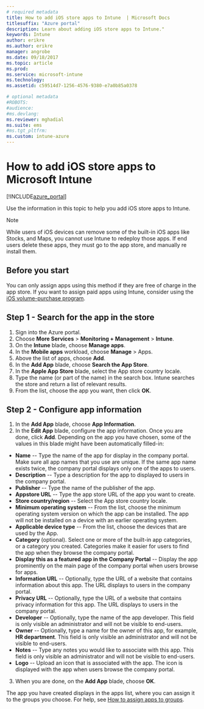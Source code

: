 ```yaml
---
# required metadata
title: How to add iOS store apps to Intune  | Microsoft Docs
titlesuffix: "Azure portal"
description: Learn about adding iOS store apps to Intune."
keywords: Intune
author: erikre
ms.author: erikre
manager: angrobe
ms.date: 09/18/2017
ms.topic: article
ms.prod:
ms.service: microsoft-intune
ms.technology:
ms.assetid: c59514d7-1256-4576-9380-e7a0b85a0378

# optional metadata
#ROBOTS:
#audience:
#ms.devlang:
ms.reviewer: mghadial
ms.suite: ems
#ms.tgt_pltfrm:
ms.custom: intune-azure
---
```


# How to add iOS store apps to Microsoft Intune

[!INCLUDE[azure_portal](./includes/azure_portal.md)]


Use the information in this topic to help you add iOS store apps to Intune.

>[!NOTE]
>While users of iOS devices can remove some of the built-in iOS apps like Stocks, and Maps, you cannot use Intune to redeploy those apps. If end users delete these apps, they must go to the app store, and manually re install them.

## Before you start

You can only assign apps using this method if they are free of charge in the app store. If you want to assign paid apps using Intune, consider using the [iOS volume-purchase program](vpp-apps-ios.md).


## Step 1 - Search for the app in the store

1. Sign into the Azure portal.
2. Choose **More Services** > **Monitoring + Management** > **Intune**.
3. On the **Intune** blade, choose **Manage apps**.
4. In the **Mobile apps** workload, choose **Manage** > Apps.
5. Above the list of apps, choose **Add**.
6. In the **Add App** blade, choose **Search the App Store**.
7. In the **Apple App Store** blade, select the App store country locale.
8. Type the name (or part of the name) in the search box. Intune searches the store and return a list of relevant results.
9. From the list, choose the app you want, then click **OK**.

## Step 2 - Configure app information

1. In the **Add App** blade, choose **App Information**.
2. In the **Edit App** blade, configure the app information. Once you are done, click **Add**. Depending on the app you have chosen, some of the values in this blade might have been automatically filled-in:
- **Name** -- Type the name of the app for display in the company portal. Make sure all app names that you use are unique. If the same app name exists twice, the company portal displays only one of the apps to users.
- **Description** -- Type a description for the app to displayed to users in the company portal.
- **Publisher** -- Type the name of the publisher of the app.
- **Appstore URL** -- Type the app store URL of the app you want to create.
- **Store country/region** -- Select the App store country locale.
- **Minimum operating system** -- From the list, choose the minimum operating system version on which the app can be installed. The app will not be installed on a device with an earlier operating system.
- **Applicable device type** -- From the list, choose the devices that are used by the App.
- **Category** (optional). Select one or more of the built-in app categories, or a category you created. Categories make it easier for users to find the app when they browse the company portal.
- **Display this as a featured app in the Company Portal** -- Display the app prominently on the main page of the company portal when users browse for apps.
- **Information URL** -- Optionally, type the URL of a website that contains information about this app. The URL displays to users in the company portal.
- **Privacy URL** -- Optionally, type the URL of a website that contains privacy information for this app. The URL displays to users in the company portal.
- **Developer** -- Optionally, type the name of the app developer. This field is only visible an administrator and will not be visible to end-users.
- **Owner** -- Optionally, type a name for the owner of this app, for example, **HR department**.  This field is only visible an administrator and will not be visible to end-users.
- **Notes** -- Type any notes you would like to associate with this app. This field is only visible an administrator and will not be visible to end-users.
- **Logo** -- Upload an icon that is associated with the app. The icon is displayed with the app when users browse the company portal.
3. When you are done, on the **Add App** blade, choose **OK**.

The app you have created displays in the apps list, where you can assign it to the groups you choose. For help, see [How to assign apps to groups](apps-deploy.md).
